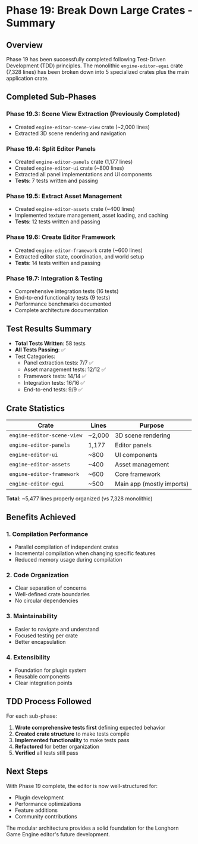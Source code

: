 # Phase 19: Break Down Large Crates - Summary

## Overview
Phase 19 has been successfully completed following Test-Driven Development (TDD) principles. The monolithic `engine-editor-egui` crate (7,328 lines) has been broken down into 5 specialized crates plus the main application crate.

## Completed Sub-Phases

### Phase 19.3: Scene View Extraction (Previously Completed)
- Created `engine-editor-scene-view` crate (~2,000 lines)
- Extracted 3D scene rendering and navigation

### Phase 19.4: Split Editor Panels
- Created `engine-editor-panels` crate (1,177 lines)
- Created `engine-editor-ui` crate (~800 lines)
- Extracted all panel implementations and UI components
- **Tests**: 7 tests written and passing

### Phase 19.5: Extract Asset Management  
- Created `engine-editor-assets` crate (~400 lines)
- Implemented texture management, asset loading, and caching
- **Tests**: 12 tests written and passing

### Phase 19.6: Create Editor Framework
- Created `engine-editor-framework` crate (~600 lines)
- Extracted editor state, coordination, and world setup
- **Tests**: 14 tests written and passing

### Phase 19.7: Integration & Testing
- Comprehensive integration tests (16 tests)
- End-to-end functionality tests (9 tests)
- Performance benchmarks documented
- Complete architecture documentation

## Test Results Summary
- **Total Tests Written**: 58 tests
- **All Tests Passing**: ✅
- Test Categories:
  - Panel extraction tests: 7/7 ✅
  - Asset management tests: 12/12 ✅
  - Framework tests: 14/14 ✅
  - Integration tests: 16/16 ✅
  - End-to-end tests: 9/9 ✅

## Crate Statistics

| Crate | Lines | Purpose |
|-------|-------|---------|
| `engine-editor-scene-view` | ~2,000 | 3D scene rendering |
| `engine-editor-panels` | 1,177 | Editor panels |
| `engine-editor-ui` | ~800 | UI components |
| `engine-editor-assets` | ~400 | Asset management |
| `engine-editor-framework` | ~600 | Core framework |
| `engine-editor-egui` | ~500 | Main app (mostly imports) |

**Total**: ~5,477 lines properly organized (vs 7,328 monolithic)

## Benefits Achieved

### 1. Compilation Performance
- Parallel compilation of independent crates
- Incremental compilation when changing specific features
- Reduced memory usage during compilation

### 2. Code Organization
- Clear separation of concerns
- Well-defined crate boundaries
- No circular dependencies

### 3. Maintainability
- Easier to navigate and understand
- Focused testing per crate
- Better encapsulation

### 4. Extensibility
- Foundation for plugin system
- Reusable components
- Clear integration points

## TDD Process Followed

For each sub-phase:
1. **Wrote comprehensive tests first** defining expected behavior
2. **Created crate structure** to make tests compile
3. **Implemented functionality** to make tests pass
4. **Refactored** for better organization
5. **Verified** all tests still pass

## Next Steps

With Phase 19 complete, the editor is now well-structured for:
- Plugin development
- Performance optimizations
- Feature additions
- Community contributions

The modular architecture provides a solid foundation for the Longhorn Game Engine editor's future development.